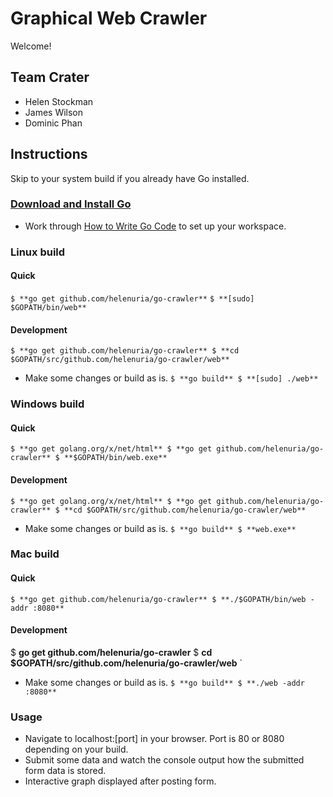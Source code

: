 # Graphical Web Crawler #
Welcome!

## Team Crater ##
* Helen Stockman
* James Wilson
* Dominic Phan

## Instructions ##
Skip to your system build if you already have Go installed. 

### [Download and Install Go][install] ###
* Work through [How to Write Go Code][code] to set up your workspace. 

[install]: https://golang.org/doc/install
[code]: https://golang.org/doc/code.html

### Linux build ###

#### Quick ####
`$ **go get github.com/helenuria/go-crawler**`
`$ **[sudo] $GOPATH/bin/web**`

#### Development ####
`
$ **go get github.com/helenuria/go-crawler**
$ **cd $GOPATH/src/github.com/helenuria/go-crawler/web**
`
* Make some changes or build as is.
`
$ **go build**
$ **[sudo] ./web**
`

### Windows build ###

#### Quick ####
`
$ **go get golang.org/x/net/html**
$ **go get github.com/helenuria/go-crawler**
$ **$GOPATH/bin/web.exe**
`

#### Development ####
`
$ **go get golang.org/x/net/html**
$ **go get github.com/helenuria/go-crawler**
$ **cd $GOPATH/src/github.com/helenuria/go-crawler/web**
`
* Make some changes or build as is.
`
$ **go build**
$ **web.exe**
`

### Mac build ###

#### Quick ####
`
$ **go get github.com/helenuria/go-crawler**
$ **./$GOPATH/bin/web -addr :8080**
`

#### Development ####
$ **go get github.com/helenuria/go-crawler**
$ **cd $GOPATH/src/github.com/helenuria/go-crawler/web**
`
* Make some changes or build as is.
`
$ **go build**
$ **./web -addr :8080**
`

### Usage ###
* Navigate to localhost:[port] in your browser. Port is 80 or 8080 depending on your build. 
* Submit some data and watch the console output how the submitted form data is stored.
* Interactive graph displayed after posting form.


